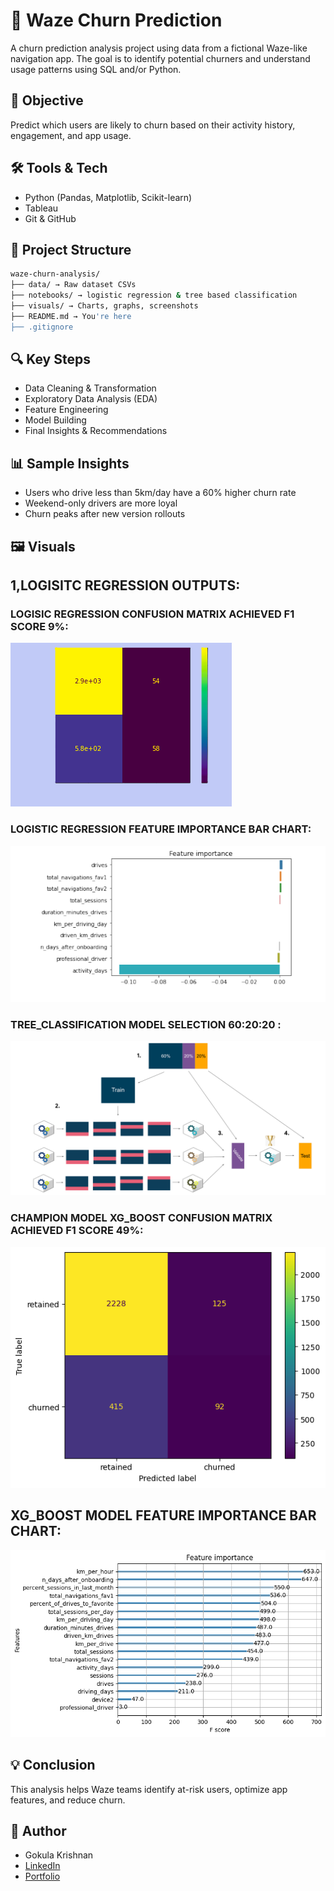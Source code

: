 # 🚗 Waze Churn Prediction

A churn prediction analysis project using data from a fictional Waze-like navigation app. The goal is to identify potential churners and understand usage patterns using SQL and/or Python.

## 📌 Objective

Predict which users are likely to churn based on their activity history, engagement, and app usage.

## 🛠 Tools & Tech

- Python (Pandas, Matplotlib, Scikit-learn)
- Tableau
- Git & GitHub

## 📂 Project Structure
```bash
waze-churn-analysis/
├── data/ → Raw dataset CSVs
├── notebooks/ → logistic regression & tree based classification
├── visuals/ → Charts, graphs, screenshots
├── README.md → You're here
├── .gitignore 
```

## 🔍 Key Steps

- Data Cleaning & Transformation
- Exploratory Data Analysis (EDA)
- Feature Engineering
- Model Building 
- Final Insights & Recommendations

## 📊 Sample Insights

- Users who drive less than 5km/day have a 60% higher churn rate
- Weekend-only drivers are more loyal
- Churn peaks after new version rollouts

## 🖼 Visuals


## 1,LOGISITC REGRESSION OUTPUTS:

### LOGISIC REGRESSION CONFUSION MATRIX ACHIEVED F1 SCORE 9%:
![CM](visuals/logistic_regression_CM.png)

### LOGISTIC REGRESSION FEATURE IMPORTANCE BAR CHART:

![FEATURE_IMPORTANCE](visuals/output.png)

### TREE_CLASSIFICATION MODEL SELECTION 60:20:20 :
![CM](visuals/model_selection_tree.png)

### CHAMPION MODEL XG_BOOST  CONFUSION MATRIX ACHIEVED F1 SCORE 49%:
![CM](visuals/xg_boost_CM.png)

## XG_BOOST MODEL FEATURE IMPORTANCE BAR CHART:

![FEATURE_IMPORTANCE](visuals/xg_boost_feature_importance.png)

## 💡 Conclusion

This analysis helps Waze teams identify at-risk users, optimize app features, and reduce churn.

## 🧠 Author

- Gokula Krishnan  
- [LinkedIn](https://www.linkedin.com/in/gokula-krishnan-senthilkumar-70a824212)  
- [Portfolio](https://gokulkrish1045.github.io/goku1045/)

